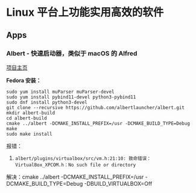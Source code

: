 Linux 平台上功能实用高效的软件
==========================

## Apps

### Albert - 快速启动器，类似于 macOS 的 Alfred

[项目主页](https://albertlauncher.github.io)

__Fedora 安装：__

```
sudo yum install muParser muParser-devel
sudo yum install pybind11-devel python3-pybind11
sudo dnf install python3-devel
git clone --recursive https://github.com/albertlauncher/albert.git
mkdir albert-build
cd albert-build
cmake ../albert -DCMAKE_INSTALL_PREFIX=/usr -DCMAKE_BUILD_TYPE=Debug
make
sudo make install
```

报错：

1. `albert/plugins/virtualbox/src/vm.h:21:10: 致命错误：VirtualBox_XPCOM.h：No such file or directory`

解决：cmake ../albert -DCMAKE_INSTALL_PREFIX=/usr -DCMAKE_BUILD_TYPE=Debug -DBUILD_VIRTUALBOX=Off
